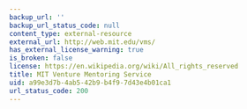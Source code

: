 ```yaml
---
backup_url: ''
backup_url_status_code: null
content_type: external-resource
external_url: http://web.mit.edu/vms/
has_external_license_warning: true
is_broken: false
license: https://en.wikipedia.org/wiki/All_rights_reserved
title: MIT Venture Mentoring Service
uid: a99e3d7b-4ab5-42b9-b4f9-7d43e4b01ca1
url_status_code: 200
---
```

